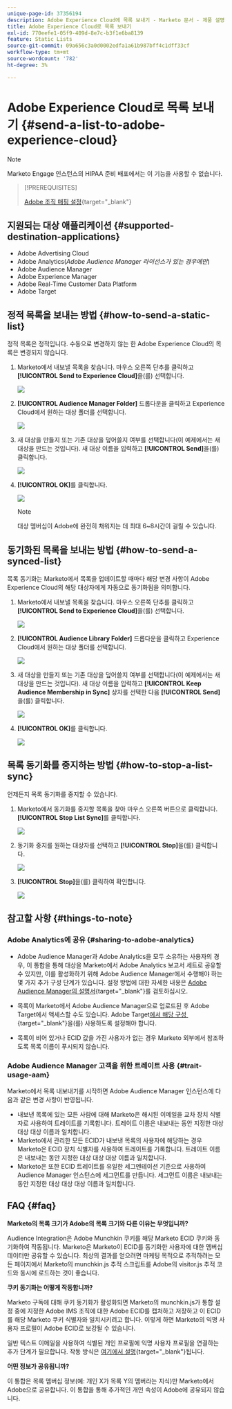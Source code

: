 ```yaml
---
unique-page-id: 37356194
description: Adobe Experience Cloud에 목록 보내기 - Marketo 문서 - 제품 설명서
title: Adobe Experience Cloud로 목록 보내기
exl-id: 770eefe1-05f9-409d-8e7c-b3f1e6ba8139
feature: Static Lists
source-git-commit: 09a656c3a0d0002edfa1a61b987bff4c1dff33cf
workflow-type: tm+mt
source-wordcount: '782'
ht-degree: 3%

---
```


# Adobe Experience Cloud로 목록 보내기 {#send-a-list-to-adobe-experience-cloud}

>[!NOTE]
>
>Marketo Engage 인스턴스의 HIPAA 준비 배포에서는 이 기능을 사용할 수 없습니다.

>[!PREREQUISITES]
>
>[Adobe 조직 매핑 설정](/help/marketo/product-docs/adobe-experience-cloud-integrations/set-up-adobe-organization-mapping.md){target="_blank"}

## 지원되는 대상 애플리케이션 {#supported-destination-applications}

* Adobe Advertising Cloud
* Adobe Analytics(_Adobe Audience Manager 라이선스가 있는 경우에만_)
* Adobe Audience Manager
* Adobe Experience Manager
* Adobe Real-Time Customer Data Platform
* Adobe Target

## 정적 목록을 보내는 방법 {#how-to-send-a-static-list}

정적 목록은 정적입니다. 수동으로 변경하지 않는 한 Adobe Experience Cloud의 목록은 변경되지 않습니다.

1. Marketo에서 내보낼 목록을 찾습니다. 마우스 오른쪽 단추를 클릭하고 **[!UICONTROL Send to Experience Cloud]**&#x200B;을(를) 선택합니다.

   ![](assets/send-a-list-to-adobe-experience-cloud-1.png)

1. **[!UICONTROL Audience Manager Folder]** 드롭다운을 클릭하고 Experience Cloud에서 원하는 대상 폴더를 선택합니다.

   ![](assets/send-a-list-to-adobe-experience-cloud-2.png)

1. 새 대상을 만들지 또는 기존 대상을 덮어쓸지 여부를 선택합니다(이 예제에서는 새 대상을 만드는 것입니다). 새 대상 이름을 입력하고 **[!UICONTROL Send]**&#x200B;을(를) 클릭합니다.

   ![](assets/send-a-list-to-adobe-experience-cloud-3.png)

1. **[!UICONTROL OK]**&#x200B;를 클릭합니다.

   ![](assets/send-a-list-to-adobe-experience-cloud-4.png)

   >[!NOTE]
   >
   >대상 멤버십이 Adobe에 완전히 채워지는 데 최대 6~8시간이 걸릴 수 있습니다.

## 동기화된 목록을 보내는 방법 {#how-to-send-a-synced-list}

목록 동기화는 Marketo에서 목록을 업데이트할 때마다 해당 변경 사항이 Adobe Experience Cloud의 해당 대상자에게 자동으로 동기화됨을 의미합니다.

1. Marketo에서 내보낼 목록을 찾습니다. 마우스 오른쪽 단추를 클릭하고 **[!UICONTROL Send to Experience Cloud]**&#x200B;을(를) 선택합니다.

   ![](assets/send-a-list-to-adobe-experience-cloud-5.png)

1. **[!UICONTROL Audience Library Folder]** 드롭다운을 클릭하고 Experience Cloud에서 원하는 대상 폴더를 선택합니다.

   ![](assets/send-a-list-to-adobe-experience-cloud-6.png)

1. 새 대상을 만들지 또는 기존 대상을 덮어쓸지 여부를 선택합니다(이 예제에서는 새 대상을 만드는 것입니다). 새 대상 이름을 입력하고 **[!UICONTROL Keep Audience Membership in Sync]** 상자를 선택한 다음 **[!UICONTROL Send]**&#x200B;을(를) 클릭합니다.

   ![](assets/send-a-list-to-adobe-experience-cloud-7.png)

1. **[!UICONTROL OK]**&#x200B;를 클릭합니다.

   ![](assets/send-a-list-to-adobe-experience-cloud-8.png)

## 목록 동기화를 중지하는 방법 {#how-to-stop-a-list-sync}

언제든지 목록 동기화를 중지할 수 있습니다.

1. Marketo에서 동기화를 중지할 목록을 찾아 마우스 오른쪽 버튼으로 클릭합니다. **[!UICONTROL Stop List Sync]**&#x200B;를 클릭합니다.

   ![](assets/send-a-list-to-adobe-experience-cloud-9.png)

1. 동기화 중지를 원하는 대상자를 선택하고 **[!UICONTROL Stop]**&#x200B;을(를) 클릭합니다.

   ![](assets/send-a-list-to-adobe-experience-cloud-10.png)

1. **[!UICONTROL Stop]**&#x200B;을(를) 클릭하여 확인합니다.

   ![](assets/send-a-list-to-adobe-experience-cloud-11.png)

## 참고할 사항 {#things-to-note}

### Adobe Analytics에 공유 {#sharing-to-adobe-analytics}

* Adobe Audience Manager과 Adobe Analytics을 모두 소유하는 사용자의 경우, 이 통합을 통해 대상을 Marketo에서 Adobe Analytics 보고서 세트로 공유할 수 있지만, 이를 활성화하기 위해 Adobe Audience Manager에서 수행해야 하는 몇 가지 추가 구성 단계가 있습니다. 설정 방법에 대한 자세한 내용은 [Adobe Audience Manager의 설명서](https://experienceleague.adobe.com/docs/analytics/integration/audience-analytics/mc-audiences-aam.html?lang=ko){target="_blank"}를 검토하십시오.

* 목록이 Marketo에서 Adobe Audience Manager으로 업로드된 후 Adobe Target에서 액세스할 수도 있습니다. Adobe Target[에서 해당 구성 &#x200B;](https://experienceleague.adobe.com/ko/docs/target/using/integrate/audience-manager-target-integration){target="_blank"}을(를) 사용하도록 설정해야 합니다.

* 목록이 비어 있거나 ECID 값을 가진 사용자가 없는 경우 Marketo 외부에서 참조하도록 목록 이름이 푸시되지 않습니다.

### Adobe Audience Manager 고객을 위한 트레이트 사용 {#trait-usage-aam}

Marketo에서 목록 내보내기를 시작하면 Adobe Audience Manager 인스턴스에 다음과 같은 변경 사항이 반영됩니다.

* 내보낸 목록에 있는 모든 사람에 대해 Marketo은 해시된 이메일을 교차 장치 식별자로 사용하여 트레이트를 기록합니다. 트레이트 이름은 내보내는 동안 지정한 대상 대상 대상 이름과 일치합니다.
* Marketo에서 관리한 모든 ECID가 내보낸 목록의 사용자에 해당하는 경우 Marketo은 ECID 장치 식별자를 사용하여 트레이트를 기록합니다. 트레이트 이름은 내보내는 동안 지정한 대상 대상 대상 이름과 일치합니다.
* Marketo은 또한 ECID 트레이트를 유일한 세그멘테이션 기준으로 사용하여 Audience Manager 인스턴스에 세그먼트를 만듭니다. 세그먼트 이름은 내보내는 동안 지정한 대상 대상 대상 이름과 일치합니다.

## FAQ {#faq}

**Marketo의 목록 크기가 Adobe의 목록 크기와 다른 이유는 무엇입니까?**

Audience Integration은 Adobe Munchkin 쿠키를 해당 Marketo ECID 쿠키와 동기화하여 작동됩니다. Marketo은 Marketo이 ECID를 동기화한 사용자에 대한 멤버십 데이터만 공유할 수 있습니다. 최상의 결과를 얻으려면 마케팅 목적으로 추적하려는 모든 페이지에서 Marketo의 munchkin.js 추적 스크립트를 Adobe의 visitor.js 추적 코드와 동시에 로드하는 것이 좋습니다.

**쿠키 동기화는 어떻게 작동합니까?**

Marketo 구독에 대해 쿠키 동기화가 활성화되면 Marketo의 munchkin.js가 통합 설정 중에 지정한 Adobe IMS 조직에 대한 Adobe ECID를 캡처하고 저장하고 이 ECID를 해당 Marketo 쿠키 식별자와 일치시키려고 합니다. 이렇게 하면 Marketo의 익명 사용자 프로필이 Adobe ECID로 보강될 수 있습니다.

일반 텍스트 이메일을 사용하여 식별된 개인 프로필에 익명 사용자 프로필을 연결하는 추가 단계가 필요합니다. 작동 방식은 [여기에서 설명](/help/marketo/product-docs/reporting/basic-reporting/report-activity/tracking-anonymous-activity-and-people.md){target="_blank"}됩니다.

**어떤 정보가 공유됩니까?**

이 통합은 목록 멤버십 정보(예: 개인 X가 목록 Y의 멤버라는 지식)만 Marketo에서 Adobe으로 공유합니다. 이 통합을 통해 추가적인 개인 속성이 Adobe에 공유되지 않습니다.
